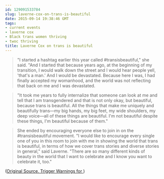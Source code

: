 ```yaml
---
id: 129091533784
slug: laverne-cox-on-trans-is-beautiful
date: 2015-09-14 19:38:46 GMT
tags:
- current events
- laverne cox
- Black trans women thriving
- twoc thriving
title: Laverne Cox on trans is beautiful
---
```

> "I started a hashtag earlier this year called #transisbeautiful," she said. "And I started that because years ago, at the beginning of my transition, I would walk down the street and I would hear people yell, 'that's a man.' And I would be devastated. Because here I was, I had finally accepted my womanhood, and the world was not reflecting that back on me and I was devastated.

> "It took me years to fully internalize that someone can look at me and tell that I am transgendered and that is not only okay, but beautiful, because trans is beautiful. All the things that make me uniquely and beautifully trans—my big hands, my big feet, my wide shoulders, my deep voice—all of these things are beautiful. I'm not beautiful despite these things, I'm beautiful because of them."

> She ended by encouraging everyone else to join in on the #transisbeautiful movement. "I would like to encourage every single one of you in this room to join with me in showing the world that trans is beautiful, in terms of how we cover trans stories and diverse stories in general," said Laverne. "There are so many different kinds of beauty in the world that I want to celebrate and I know you want to celebrate it, too."

([Original Source. Trigger Warnings for ][1])

[1]: http://syx.pw/1QclHoM